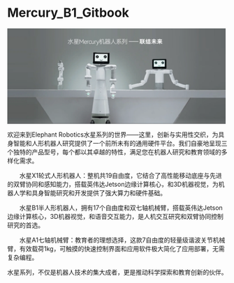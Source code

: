 # Mercury_B1_Gitbook

<img src =./resources/introduction/introduction-cn.png
width ="500"  align = "center">

欢迎来到Elephant Robotics水星系列的世界——这里，创新与实用性交织，为具身智能和人形机器人研究提供了一个前所未有的通用硬件平台。我们自豪地呈现三个独特的产品型号，每个都以其卓越的特性，满足您在机器人研究和教育领域的多样化需求。

&emsp;&emsp;水星X1轮式人形机器人：整机共19自由度，它结合了高性能移动底座与先进的双臂协同和感知能力，搭载英伟达Jetson边缘计算核心，和3D机器视觉，为机器人学和具身智能研究和开发提供了强大算力和硬件基础。

&emsp;&emsp;水星B1半人形机器人，拥有17个自由度和双七轴机械臂，搭载英伟达Jetson边缘计算核心，3D机器视觉，和语音交互能力，是人机交互研究和双臂协同控制研究的首选。

&emsp;&emsp;水星A1七轴机械臂：教育者的理想选择，这款7自由度的轻量级谐波关节机械臂，有效载荷1kg，可触摸的快速控制界面和应用软件极大简化了应用部署，无需复杂编程。

水星系列，不仅是机器人技术的集大成者，更是推动科学探索和教育创新的伙伴。